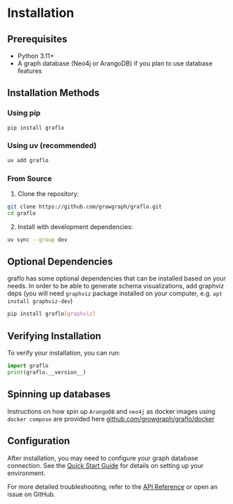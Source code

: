 # Installation

## Prerequisites

- Python 3.11+
- A graph database (Neo4j or ArangoDB) if you plan to use database features

## Installation Methods

### Using pip

```bash
pip install graflo
```

### Using uv (recommended)

```bash
uv add graflo
```

### From Source

1. Clone the repository:
```bash
git clone https://github.com/growgraph/graflo.git
cd graflo
```

2. Install with development dependencies:
```bash
uv sync --group dev
```

## Optional Dependencies

graflo has some optional dependencies that can be installed based on your needs.
In order to be able to generate schema visualizations, add graphviz deps (you will need `graphviz` package installed on your computer, e.g. `apt install graphviz-dev`)

```bash
pip install graflo[graphviz]
```

## Verifying Installation

To verify your installation, you can run:

```python
import graflo
print(graflo.__version__)
```


## Spinning up databases

Instructions on how spin up `ArangoDB` and `neo4j` as docker images using `docker compose` are provided here [github.com/growgraph/graflo/docker](https://github.com/growgraph/graflo/tree/main/docker) 

## Configuration

After installation, you may need to configure your graph database connection. See the [Quick Start Guide](quickstart.md) for details on setting up your environment.

For more detailed troubleshooting, refer to the [API Reference](../reference/index.md) or open an issue on GitHub. 